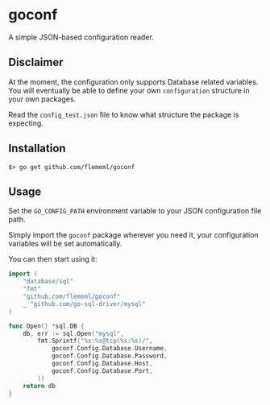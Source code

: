 goconf
======

A simple JSON-based configuration reader.

Disclaimer
----------

At the moment, the configuration only supports Database related variables. You will eventually be able to define your own `configuration` structure in your own packages.

Read the `config_test.json` file to know what structure the package is expecting.

Installation
------------

```$> go get github.com/flememl/goconf```

Usage
-----

Set the `GO_CONFIG_PATH` environment variable to your JSON configuration file path.

Simply import the `goconf` package wherever you need it, your configuration variables will be set automatically.

You can then start using it:

```go
import (
    "database/sql"
    "fmt"
    "github.com/flememl/goconf"
    _ "github.com/go-sql-driver/mysql"
)

func Open() *sql.DB {
    db, err := sql.Open("mysql",
        fmt.Sprintf("%s:%s@tcp(%s:%s)/",
            goconf.Config.Database.Username,
            goconf.Config.Database.Password,
            goconf.Config.Database.Host,
            goconf.Config.Database.Port,
        ))
    return db
}
```
